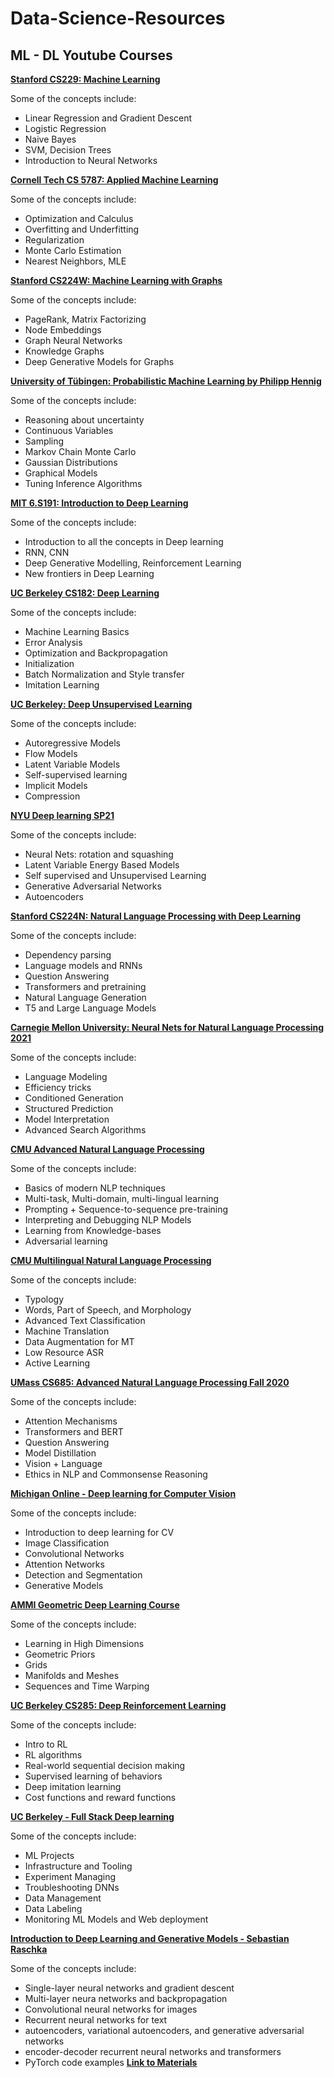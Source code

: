# Data-Science-Resources

## ML - DL Youtube Courses

[**Stanford CS229: Machine Learning**](https://www.youtube.com/playlist?list=PLoROMvodv4rMiGQp3WXShtMGgzqpfVfbU)

Some of the concepts include:
- Linear Regression and Gradient Descent
- Logistic Regression
- Naive Bayes
- SVM, Decision Trees
- Introduction to Neural Networks 

[**Cornell Tech CS 5787: Applied Machine Learning**](https://www.youtube.com/playlist?list=PL2UML_KCiC0UlY7iCQDSiGDMovaupqc83)

Some of the concepts include:
- Optimization and Calculus
- Overfitting and Underfitting
- Regularization
- Monte Carlo Estimation
- Nearest Neighbors, MLE 

[**Stanford CS224W: Machine Learning with Graphs**](https://www.youtube.com/playlist?list=PLoROMvodv4rPLKxIpqhjhPgdQy7imNkDn)

Some of the concepts include:
- PageRank, Matrix Factorizing
- Node Embeddings
- Graph Neural Networks
- Knowledge Graphs
- Deep Generative Models for Graphs

[**University of Tübingen: Probabilistic Machine Learning by Philipp Hennig**](https://www.youtube.com/playlist?list=PL05umP7R6ij1tHaOFY96m5uX3J21a6yNd)

Some of the concepts include:
- Reasoning about uncertainty
- Continuous Variables
- Sampling
- Markov Chain Monte Carlo
- Gaussian Distributions
- Graphical Models
- Tuning Inference Algorithms  

[**MIT 6.S191: Introduction to Deep Learning**](https://www.youtube.com/playlist?list=PLtBw6njQRU-rwp5__7C0oIVt26ZgjG9NI)

Some of the concepts include:
- Introduction to all the concepts in Deep learning
- RNN, CNN
- Deep Generative Modelling, Reinforcement Learning
- New frontiers in Deep Learning 

[**UC Berkeley CS182: Deep Learning**](https://www.youtube.com/playlist?list=PL_iWQOsE6TfVmKkQHucjPAoRtIJYt8a5A)

Some of the concepts include:
- Machine Learning Basics
- Error Analysis
- Optimization and Backpropagation
- Initialization
- Batch Normalization and Style transfer
- Imitation Learning 

[**UC Berkeley: Deep Unsupervised Learning**](https://www.youtube.com/playlist?list=PLwRJQ4m4UJjPiJP3691u-qWwPGVKzSlNP)

Some of the concepts include:
- Autoregressive Models
- Flow Models
- Latent Variable Models
- Self-supervised learning
- Implicit Models
- Compression 

[**NYU Deep learning SP21**](https://www.youtube.com/playlist?list=PLLHTzKZzVU9e6xUfG10TkTWApKSZCzuBI)

Some of the concepts include:
- Neural Nets: rotation and squashing
- Latent Variable Energy Based Models
- Self supervised and Unsupervised Learning
- Generative Adversarial Networks
- Autoencoders

[**Stanford CS224N: Natural Language Processing with Deep Learning**](https://www.youtube.com/playlist?list=PLoROMvodv4rOSH4v6133s9LFPRHjEmbmJ)

Some of the concepts include:
- Dependency parsing
- Language models and RNNs
- Question Answering
- Transformers and pretraining
- Natural Language Generation
- T5 and Large Language Models

[**Carnegie Mellon University: Neural Nets for Natural Language Processing 2021**](https://www.youtube.com/playlist?list=PL8PYTP1V4I8AkaHEJ7lOOrlex-pcxS-XV)

Some of the concepts include:
- Language Modeling
- Efficiency tricks
- Conditioned Generation
- Structured Prediction
- Model Interpretation
- Advanced Search Algorithms

[**CMU Advanced Natural Language Processing**](https://www.youtube.com/playlist?list=PL8PYTP1V4I8AYSXn_GKVgwXVluCT9chJ6)

Some of the concepts include:
- Basics of modern NLP techniques
- Multi-task, Multi-domain, multi-lingual learning
- Prompting + Sequence-to-sequence pre-training
- Interpreting and Debugging NLP Models
- Learning from Knowledge-bases
- Adversarial learning

[**CMU Multilingual Natural Language Processing**](https://www.youtube.com/playlist?list=PL8PYTP1V4I8CHhppU6n1Q9-04m96D9gt5)

Some of the concepts include:
- Typology
- Words, Part of Speech, and Morphology
- Advanced Text Classification
- Machine Translation
- Data Augmentation for MT
- Low Resource ASR
- Active Learning

[**UMass CS685: Advanced Natural Language Processing Fall 2020**](https://www.youtube.com/playlist?list=PLWnsVgP6CzadmQX6qevbar3_vDBioWHJL)

Some of the concepts include: 
- Attention Mechanisms
- Transformers and BERT
- Question Answering
- Model Distillation
- Vision + Language
- Ethics in NLP and Commonsense Reasoning

[**Michigan Online - Deep learning for Computer Vision**](https://www.youtube.com/playlist?list=PL5-TkQAfAZFbzxjBHtzdVCWE0Zbhomg7r)

Some of the concepts include:
- Introduction to deep learning for CV
- Image Classification
- Convolutional Networks
- Attention Networks
- Detection and Segmentation
- Generative Models

[**AMMI Geometric Deep Learning Course**](https://www.youtube.com/playlist?list=PLn2-dEmQeTfQ8YVuHBOvAhUlnIPYxkeu3)

Some of the concepts include: 
- Learning in High Dimensions
- Geometric Priors
- Grids
- Manifolds and Meshes
- Sequences and Time Warping

[**UC Berkeley CS285: Deep Reinforcement Learning**](https://www.youtube.com/playlist?list=PL_iWQOsE6TfURIIhCrlt-wj9ByIVpbfGc)

Some of the concepts include:
- Intro to RL
- RL algorithms
- Real-world sequential decision making
- Supervised learning of behaviors
- Deep imitation learning
- Cost functions and reward functions

[**UC Berkeley - Full Stack Deep learning**](https://www.youtube.com/playlist?list=PL1T8fO7ArWlcWg04OgNiJy91PywMKT2lv)

Some of the concepts include: 
- ML Projects
- Infrastructure and Tooling
- Experiment Managing
- Troubleshooting DNNs
- Data Management
- Data Labeling
- Monitoring ML Models and Web deployment

[**Introduction to Deep Learning and Generative Models - Sebastian Raschka**](https://www.youtube.com/playlist?list=PLTKMiZHVd_2KJtIXOW0zFhFfBaJJilH51)

Some of the concepts include: 
- Single-layer neural networks and gradient descent
- Multi-layer neura networks and backpropagation
- Convolutional neural networks for images
- Recurrent neural networks for text
- autoencoders, variational autoencoders, and generative adversarial networks
- encoder-decoder recurrent neural networks and transformers
- PyTorch code examples
[**Link to Materials**](https://sebastianraschka.com/blog/2021/dl-course.html)
